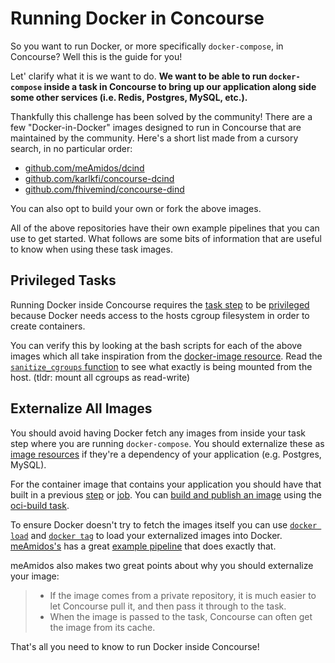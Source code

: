 # Running Docker in Concourse

So you want to run Docker, or more specifically `docker-compose`, in Concourse? Well this is the guide for you!

Let' clarify what it is we want to do. **We want to be able to run `docker-compose` inside a task in Concourse to bring up our application along side some other services (i.e. Redis, Postgres, MySQL, etc.).**

Thankfully this challenge has been solved by the community! There are a few "Docker-in-Docker" images designed to run in Concourse that are maintained by the community. Here's a short list made from a cursory search, in no particular order:

* [github.com/meAmidos/dcind](https://github.com/meAmidos/dcind)
* [github.com/karlkfi/concourse-dcind](https://github.com/karlkfi/concourse-dcind)
* [github.com/fhivemind/concourse-dind](https://github.com/fhivemind/concourse-dind)

You can also opt to build your own or fork the above images.

All of the above repositories have their own example pipelines that you can use to get started. What follows are some bits of information that are useful to know when using these task images.

## Privileged Tasks

Running Docker inside Concourse requires the [task step](https://concourse-ci.org/jobs.html#schema.step.task-step.task) to be [privileged](https://concourse-ci.org/jobs.html#schema.step.task-step.privileged) because Docker needs access to the hosts cgroup filesystem in order to create containers. 

You can verify this by looking at the bash scripts for each of the above images which all take inspiration from the [docker-image resource](https://github.com/concourse/docker-image-resource). Read the [`sanitize_cgroups` function](https://github.com/concourse/docker-image-resource/blob/babf5a7dc293102e34bd2bf93815ee3d35aac54e/assets/common.sh#L5-L48) to see what exactly is being mounted from the host. (tldr: mount all cgroups as read-write)

## Externalize All Images

You should avoid having Docker fetch any images from inside your task step where you are running `docker-compose`. You should externalize these as [image resources](https://github.com/concourse/registry-image-resource) if they're a dependency of your application (e.g. Postgres, MySQL).

For the container image that contains your application you should have that built in a previous [step](https://concourse-ci.org/jobs.html#schema.step) or [job](https://concourse-ci.org/pipelines.html#schema.pipeline.jobs). You can [build and publish an image](https://blog.concourse-ci.org/how-to-build-and-publish-a-container-image/) using the [oci-build task](https://github.com/vito/oci-build-task).

To ensure Docker doesn't try to fetch the images itself you can use [`docker load`](https://docs.docker.com/engine/reference/commandline/load/) and [`docker tag`](https://docs.docker.com/engine/reference/commandline/tag/) to load your externalized images into Docker. [meAmidos's](https://github.com/meAmidos) has a great [example pipeline](https://github.com/meAmidos/dcind/blob/master/example/pipe.yml) that does exactly that.

meAmidos also makes two great points about why you should externalize your image:

> - If the image comes from a private repository, it is much easier to let Concourse pull it, and then pass it through to the task.
> - When the image is passed to the task, Concourse can often get the image from its cache.

That's all you need to know to run Docker inside Concourse!
